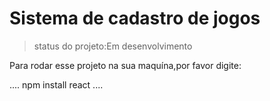 # Sistema de cadastro de jogos

>status do projeto:Em desenvolvimento

Para rodar esse projeto na sua maquína,por favor digite:

....
npm install react
....
